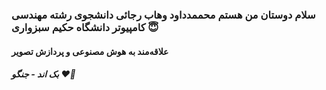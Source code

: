 ### سلام دوستان من هستم محممدداود وهاب رجائی دانشجوی رشته مهندسی کامپیوتر دانشگاه حکیم سبزواری 😇
#### علاقه‌مند به هوش مصنوعی و پردازش تصویر
##### بک اند - جنگو ❤️🐍
<!--
MDVR9980/MDVR9980 is a ✨ _special_ ✨ repository because its README.md (this file) appears on your GitHub profile.

Here are some ideas to get you started:

- 🔭 I’m currently working on ...
- 🌱 I’m currently learning ...
- 👯 I’m looking to collaborate on ...
- 🤔 I’m looking for help with ...
- 💬 Ask me about ...
- 📫 How to reach me: ...
- 😄 Pronouns: ...
- ⚡️ Fun fact: ...
-->
